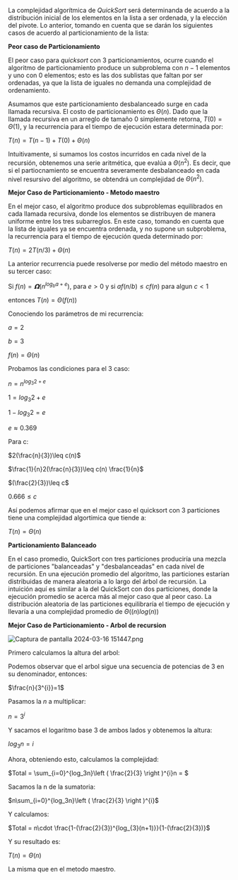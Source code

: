 La complejidad algorítmica de $QuickSort$ será determinanda de acuerdo a la distribución inicial de los elementos en la lista a ser ordenada, y la elección del pivote. Lo anterior, tomando en cuenta que se darán los siguientes casos de acuerdo al particionamiento de la lista:

**Peor caso de Particionamiento**

El peor caso para $quicksort$ con 3 particionamientos, ocurre cuando el  algoritmo de particionamiento produce un subproblema con  $n-1$ elementos y uno con 0 elementos; esto es las dos sublistas que faltan por ser ordenadas, ya que la lista de iguales no demanda una complejidad de ordenamiento.

Asumamos que este particionamiento desbalanceado surge en cada llamada recursiva. El costo de particionamiento es $Θ(n)$. Dado que la llamada recursiva en un arreglo de tamaño 0 simplemente retorna, $T(0)=Θ(1)$, y la recurrencia para el tiempo de ejecución estara determinada por:

$T(n)=T(n-1)+T(0)+Θ(n)$

Intuitivamente, si sumamos los costos incurridos en cada nivel de la recursión, obtenemos una serie aritmética, que evalúa a $Θ(n^2)$. Es decir, que si el partiocnamiento se encuentra severamente desbalanceado en cada nivel resursivo del algoritmo, se obtendrá un complejidad de $Θ(n^2)$.

**Mejor Caso de Particionamiento - Metodo maestro**

En el mejor caso, el algoritmo produce dos subproblemas equilibrados en cada llamada recursiva, donde los elementos se distribuyen de manera uniforme entre los tres subarreglos. En este caso, tomando en cuenta que la lista de iguales ya se encuentra ordenada, y no supone un subproblema, la recurrencia para el tiempo de ejecución queda determinado por:

$T(n)=2T(n/3)+Θ(n)$

La anterior recurrencia puede resolverse por medio del método maestro en su tercer caso:

Si $f(n)=𝝮(n^{log_b a + e})$, para $e>0$ y si $af(n/b)\leq cf(n)$ para algun $c<1$

entonces $T(n)=Θ(f(n))$

Conociendo los parámetros de mi recurrencia:

$a=2$

$b=3$

$f(n)=Θ(n)$

Probamos las condiciones para el 3 caso:


$n=n^{log_3 2 + e}$

$1={log_3 2 + e}$

$1 -log_{3} 2 =e$

$e≈ 0.369$

Para c:

$2(\frac{n}{3})\leq c(n)$

$\frac{1}{n}2(\frac{n}{3})\leq c(n) \frac{1}{n}$


$(\frac{2}{3})\leq c$

$0.666\leq c$

Así podemos afirmar que en el mejor caso el quicksort con 3 particiones tiene una complejidad algortimica que tiende a:

$T(n)=Θ(n)$


**Particionamiento Balanceado**

En el caso promedio, QuickSort con tres particiones produciría una mezcla de particiones "balanceadas" y "desbalanceadas" en cada nivel de recursión. En una ejecución promedio del algoritmo, las particiones estarían distribuidas de manera aleatoria a lo largo del árbol de recursión. La intuición aquí es similar a la del QuickSort con dos particiones, donde la ejecución promedio se acerca más al mejor caso que al peor caso. La distribución aleatoria de las particiones equilibraría el tiempo de ejecución y llevaría a una complejidad promedio de $Θ((n)log(n))$

**Mejor Caso de Particionamiento - Arbol de recursion**

![Captura de pantalla 2024-03-16 151447.png](..%2F..%2FPictures%2FScreenshots%2FCaptura%20de%20pantalla%202024-03-16%20151447.png)

Primero calculamos la altura del arbol:

Podemos observar que el arbol sigue una secuencia de potencias de 3 en su denominador, entonces:

$\frac{n}{3^{i}}=1$

Pasamos la $n$ a multiplicar:

$n=3^{i}$

Y sacamos el logaritmo base 3 de ambos lados y obtenemos la altura:

$log_{3} n=i$

Ahora, obteniendo esto, calculamos la complejidad:

$Total = \sum_{i=0}^{log_3n}\left ( \frac{2}{3} \right )^{i}n = $

Sacamos la n de la sumatoria:

$n\sum_{i=0}^{log_3n}\left ( \frac{2}{3} \right )^{i}$

Y calculamos:

$Total = n\cdot \frac{1-(\frac{2}{3})^{log_{3}(n+1)}}{1-(\frac{2}{3})}$

Y su resultado es:

$T(n)=Θ(n)$

La misma que en el metodo maestro.



